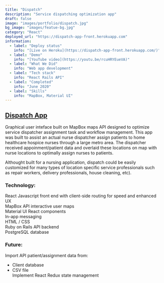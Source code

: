 ```yaml
---
title: "Dispatch"
description: "Service dispatching optimization app"
draft: false
image: "images/portfolio/dispatch.jpg"
bg_image: "images/featue-bg.jpg"
category: "React"
deployed_url: "https://dispatch-app-front.herokuapp.com"
information:
  - label: "Deploy status"
    info: "[Live on Heroku](https://dispatch-app-front.herokuapp.com/)"
  - label: "Demo"
    info: "[YouTube video](https://youtu.be/rcuHRYEueVA)"
  - label: "What We Did"
    info: "Web app development"
  - label: "Tech stack"
    info: "React Rails API"
  - label: "Completed"
    info: "June 2020"
  - label: "Skills"
    info: "MapBox, Material UI"
---
```


## [Dispatch App](https://dispatch-app-front.herokuapp.com/)

Graphical user inteface built on MapBox maps API designed to optimize service dispatcher assignment
task and workflow management. This app was built to assist an actual nurse dispatcher assign
patients to home healthcare hospice nurses through a large metro area. The dispatcher received
appoinment/patient data and overlaid these locations on map with nurse locations to optimally assign
nurses to patients.

Althought built for a nursing application, dispatch could be easily customized for many types of location
specific service professionals such as repair workers, delivery professionals, house cleaning, etc).

### Technology:

React Javascript front end with client-side routing for speed and enhanced UX  
MapBox API interactive user maps  
Material UI React components  
In-app messaging  
HTML / CSS  
Ruby on Rails API backend  
PostgreSQL database

### Future:

Import API patient/assignment data from:

- Client database
- CSV file  
  Implement React Redux state management
